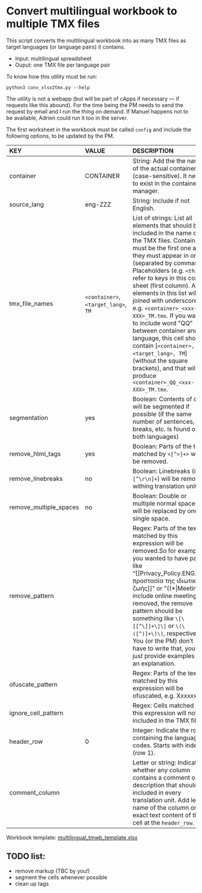 # Convert multilingual workbook to multiple TMX files 
<!--- [task 20.3000] -->

This script converts the multilingual workbook into as many TMX files as target languages (or language pairs) it contains.

* Input: multilingual spreadsheet
* Ouput: one TMX file per language pair

To know how this utility must be run:

```
python3 conv_xlsx2tmx.py --help
```

The utility is not a webapp (but will be part of cApps if necessary — if requests like this abound). For the time being the PM needs to send the request by email and I run the thing on demand. If Manuel happens not to be available, Adrien could run it too in the server.

The first worksheet in the workbook must be called `config` and include the following options, to be updated by the PM.


| KEY                    | VALUE                            | DESCRIPTION |
|:--------------------	|:-------------------------------	|:-------------	|
| container           	| CONTAINER                            	| String: Add the the name of the actual container (case-sensitive). It needs to exist in the containers manager.                                                                                                                                                                                                                      |
| source_lang         	| eng-ZZZ                        	| String: Include if not English.                                                                                                                                                                                           |
| tmx_file_names         | `<container>`, `<target_lang>`, `TM` | List of strings: List all elements that should be included in the name of the TMX   files. Container must be the first one and they must appear in order   (separated by commas). Placeholders (e.g. `<this>`) refer to keys in   this config sheet (first column). All elements in this list will be joined   with underscore, e.g. `<container>_<xxx-XXX>_TM.tmx`. If you want   to include word "QQ" between container and language, this cell   should contain [`<container>, QQ, <target_lang>, TM`] (without   the square brackets), and that will produce   `<container>_QQ_<xxx-XXX>_TM.tmx`.                                                                                                                                                                                                   |
| segmentation           | yes                              | Boolean: Contents of cells will be segmented if possible (if the same number of   sentences, line breaks, etc. Is found on both languages)                                                                                                                                                                                                    |
| remove_html_tags       | yes                              | Boolean: Parts of the text matched by `<[^>]+>` will be removed.                                                                                                                                                   |
| remove_linebreaks      | no                               | Boolean: Linebreaks (i.e. `[^\r\n]+`) will be removed withing translation units.                                                                                                                                  |
| remove_multiple_spaces | no                               | Boolean: Double or multiple normal spaces will be replaced by one single space.                                                                                                                                   |
| remove_pattern         |                                  | Regex: Parts of the text matched by this expression will be removed.So for example   if you wanted to have parts like “[[Privacy_Policy.ENG.pdf\|προστασία της   ιδιωτικής ζωής]]” or "((*\|Meetings include online meetings))"   removed, the remove pattern should be something like `\[\[[^\]]+\]\]` or   `\(\([^)]+\)\)`, respectively. You (or the PM) don’t have to write that, you   can just provide examples and an explanation.                                                                                                                                                             |
| ofuscate_pattern       |                                  | Regex: Parts of the text matched by this expression will be ofuscated, e.g. Xxxxxx                                                                                                                                |
| ignore_cell_pattern    |                                  | Regex: Cells matched by this expression will not be included in the TMX file.                                                                                                                                     |
| header_row             | 0                                | Integer: Indicate the row containing the language codes. Starts with index 0 (row 1).                             |
| comment_column         |                                  | Letter or string: Indicate whether any column contains a comment or description that   should be included in every translation unit. Add letter name of the column   or exact text content of the cell at the `header_row`.                                                                                                                   |

<!-- Workbook template: [multilingual_tmwb_template.xlsx](multilingual_tmwb_template.xlsx) -->

Workbook template: [multilingual_tmwb_template.xlsx](https://github.com/msoutopico/cli_automation/raw/master/conv_multilingual_wb_to_tmxs/multilingual_tmwb_template.xlsx)



## TODO list:
* remove markup (TBC by you!)
* segment the cells whenever possible
* clean up tags
